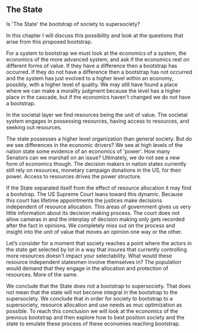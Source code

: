 
## The State

Is 'The State' the bootstrap of society to supersociety?

In this chapter I will discuss this possibility and look at the questions that arise from this proposed bootstrap.

For a system to bootstrap we must look at the economics of a system, the economics of the more advanced system, and ask if the economics rest on different forms of value. If they have a difference then a bootstrap has occurred. If they do not have a difference then a bootstrap has not occurred and the system has just evolved to a higher level within an economy, possibly, with a higher level of quality. We may still have found a place where we can make a morality judgment because the level has a higher place in the cascade, but if the economics haven't changed we do not have a bootstrap.

In the societal layer we find resources being the unit of value. The societal system engages in possessing resources, having access to resources, and seeking out resources.

The state possesses a higher level organization than general society. But do we see differences in the economic drivers? We see at high levels of the nation state some evidence of an economics of 'power'. How many Senators can we marshall on an issue? Ultimately, we do not see a new form of economics though. The decision makers in nation states currently still rely on resources, monetary campaign donations in the US, for their power. Access to resources drives the power structure.

If the State separated itself from the effect of resource allocation it may find a bootstrap.  The US Supreme Court leans toward this dynamic. Because this court has lifetime appointments the justices make decisions independent of resource allocation. This  areas of government gives us very little information about its decision making process. The court does not allow cameras in and the interplay of decision making only gets  recorded after the fact in opinions. We completely miss out on the process and insight into the unit of value that moves an opinion one way or the other.

Let’s consider for a moment that society reaches a point where the actors in the state get selected by lot in a way that insures that currently controlling more resources doesn't impact your selectability. What would these resource independent statesmen involve themselves in? The population would demand that they engage in the allocation and protection of resources. More of the same.

We conclude that the State does not a bootstrap to supersociety. That does not mean that the state will not become integral in the bootstrap to the supersociety. We conclude that in order for society to bootstrap to a supersociety, resource allocation and use needs as muc optimization as possible. To reach this conclusion we will look at the economics of the previous bootstrap and then explore how to best position society and the state to emulate these process of these economies reaching bootstrap.

